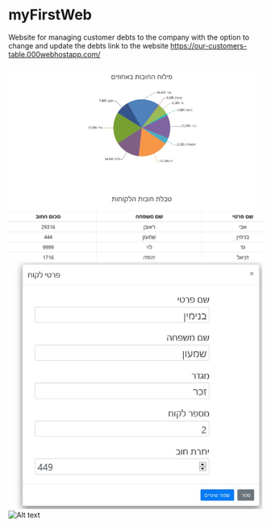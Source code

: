 # myFirstWeb
Website for managing customer debts to the company with the option to change and update the debts
link to the website
https://our-customers-table.000webhostapp.com/



![Alt text](https://raw.githubusercontent.com/inaveh/myFirstWeb/master/p1.jpg)
![Alt text](https://raw.githubusercontent.com/inaveh/myFirstWeb/master/p2.jpg)
![Alt text](https://raw.githubusercontent.com/inaveh/miniProject/master/units.jpg)
